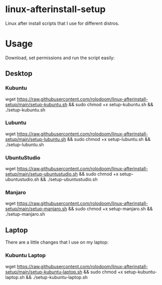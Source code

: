 # linux-afterinstall-setup
Linux after install scripts that I use for different distros.

# Usage
Download, set permissions and run the script easily:

## Desktop

### Kubuntu
wget https://raw.githubusercontent.com/rolodoom/linux-afterinstall-setup/main/setup-kubuntu.sh && sudo chmod +x setup-kubuntu.sh && ./setup-kubuntu.sh

### Lubuntu
wget https://raw.githubusercontent.com/rolodoom/linux-afterinstall-setup/main/setup-lubuntu.sh && sudo chmod +x setup-lubuntu.sh && ./setup-lubuntu.sh

### UbuntuStudio
wget https://raw.githubusercontent.com/rolodoom/linux-afterinstall-setup/main/setup-ubuntustudio.sh && sudo chmod +x setup-ubuntustudio.sh && ./setup-ubuntustudio.sh

### Manjaro
wget https://raw.githubusercontent.com/rolodoom/linux-afterinstall-setup/main/setup-manjaro.sh && sudo chmod +x setup-manjaro.sh && ./setup-manjaro.sh

## Laptop
There are a little changes that I use on my laptop:

### Kubuntu Laptop
wget https://raw.githubusercontent.com/rolodoom/linux-afterinstall-setup/main/setup-kubuntu-laptop.sh && sudo chmod +x setup-kubuntu-laptop.sh && ./setup-kubuntu-laptop.sh
